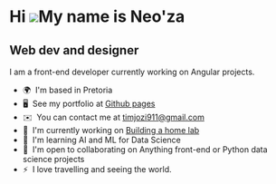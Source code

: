 Hi ![](https://user-images.githubusercontent.com/18350557/176309783-0785949b-9127-417c-8b55-ab5a4333674e.gif)My name is Neo'za
==============================================================================================================================

Web dev and designer
--------------------

I am a front-end developer currently working on Angular projects.

* 🌍  I'm based in Pretoria
* 🖥️  See my portfolio at [Github pages](http://timjozi911.github.io/)
* ✉️  You can contact me at [timjozi911@gmail.com](mailto:timjozi911@gmail.com)
* 🚀  I'm currently working on [Building a home lab](http://timjozi911.github.io/)
* 🧠  I'm learning AI and ML for Data Science
* 🤝  I'm open to collaborating on Anything front-end or Python data science projects
* ⚡  I love travelling and seeing the world.

<!--
**timjozi911/timjozi911** is a ✨ _special_ ✨ repository because its `README.md` (this file) appears on your GitHub profile.

Here are some ideas to get you started:

- 🔭 I’m currently working on ...
- 🌱 I’m currently learning ...
- 👯 I’m looking to collaborate on ...
- 🤔 I’m looking for help with ...
- 💬 Ask me about ...
- 📫 How to reach me: ...
- 😄 Pronouns: ...
- ⚡ Fun fact: ...
-->
